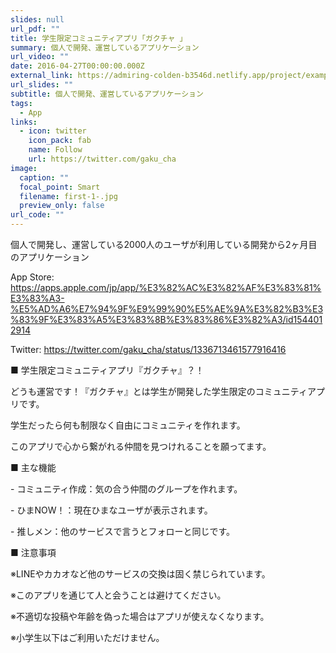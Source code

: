 ```yaml
---
slides: null
url_pdf: ""
title: 学生限定コミュニティアプリ「ガクチャ 」
summary: 個人で開発、運営しているアプリケーション
url_video: ""
date: 2016-04-27T00:00:00.000Z
external_link: https://admiring-colden-b3546d.netlify.app/project/example/
url_slides: ""
subtitle: 個人で開発、運営しているアプリケーション
tags:
  - App
links:
  - icon: twitter
    icon_pack: fab
    name: Follow
    url: https://twitter.com/gaku_cha
image:
  caption: ""
  focal_point: Smart
  filename: first-1-.jpg
  preview_only: false
url_code: ""
---
```

個人で開発し、運営している2000人のユーザが利用している開発から2ヶ月目のアプリケーション

App Store: https://apps.apple.com/jp/app/%E3%82%AC%E3%82%AF%E3%83%81%E3%83%A3-%E5%AD%A6%E7%94%9F%E9%99%90%E5%AE%9A%E3%82%B3%E3%83%9F%E3%83%A5%E3%83%8B%E3%83%86%E3%82%A3/id1544012914

Twitter: https://twitter.com/gaku_cha/status/1336713461577916416



■ 学生限定コミュニティアプリ『ガクチャ』？！

どうも運営です！『ガクチャ』とは学生が開発した学生限定のコミュニティアプリです。

学生だったら何も制限なく自由にコミュニティを作れます。

このアプリで心から繋がれる仲間を見つけれることを願ってます。



■ 主な機能

\- コミュニティ作成：気の合う仲間のグループを作れます。

\- ひまNOW！：現在ひまなユーザが表示されます。

\- 推しメン：他のサービスで言うとフォローと同じです。



■ 注意事項

※LINEやカカオなど他のサービスの交換は固く禁じられています。

※このアプリを通じて人と会うことは避けてください。

※不適切な投稿や年齢を偽った場合はアプリが使えなくなります。

※小学生以下はご利用いただけません。
